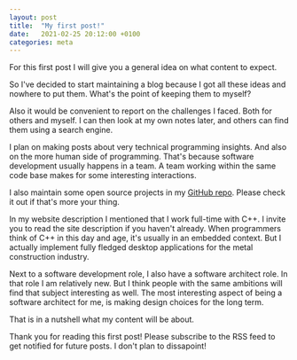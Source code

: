 ```yaml
---
layout: post
title:  "My first post!"
date:   2021-02-25 20:12:00 +0100
categories: meta 
---
```

For this first post I will give you a general idea on what content to expect.

So I've decided to start maintaining a blog because I got all these ideas and nowhere to put them. What's the point of keeping them to myself?

Also it would be convenient to report on the challenges I faced. Both for others and myself. I can then look at my own notes later, and others can find them using a search engine.

I plan on making posts about very technical programming insights. And also on the more human side of programming. That's because software development usually happens in a team. A team working within the same code base makes for some interesting interactions. 

I also maintain some open source projects in my [GitHub repo][frankgoyens-gh]. Please check it out if that's more your thing.

In my website description I mentioned that I work full-time with C++. I invite you to read the site description if you haven't already. When programmers think of C++ in this day and age, it's usually in an embedded context. But I actually implement fully fledged desktop applications for the metal construction industry.

Next to a software development role, I also have a software architect role. In that role I am relatively new. But I think people with the same ambitions will find that subject interesting as well. The most interesting aspect of being a software architect for me, is making design choices for the long term. 

That is in a nutshell what my content will be about.

Thank you for reading this first post! Please subscribe to the RSS feed to get notified for future posts. I don't plan to dissapoint!  

[frankgoyens-gh]: https://github.com/FrankGoyens
